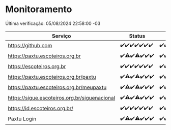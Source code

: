 # Monitoramento

Última verificação: 05/08/2024 22:58:00 -03

|Serviço|Status|Últimas 24h|
|---|---|---|
|https://github.com|<span title="2024-07-30: OK=24">✔️</span><span title="2024-07-31: OK=24">✔️</span><span title="2024-08-01: OK=23">✔️</span><span title="2024-08-02: OK=24">✔️</span><span title="2024-08-03: OK=24">✔️</span><span title="2024-08-04: OK=23">✔️</span><span title="2024-08-05: OK=1">✔️</span>|<span title="04/08/2024 22:59:00 -03 : 200">✔️</span><span title="04/08/2024 23:36:00 -03 : 200">✔️</span><span title="05/08/2024 00:08:00 -03 : 200">✔️</span><span title="05/08/2024 01:09:00 -03 : 200">✔️</span><span title="05/08/2024 02:09:00 -03 : 200">✔️</span><span title="05/08/2024 03:11:00 -03 : 200">✔️</span><span title="05/08/2024 04:08:00 -03 : 200">✔️</span><span title="05/08/2024 05:10:00 -03 : 200">✔️</span><span title="05/08/2024 06:07:00 -03 : 200">✔️</span><span title="05/08/2024 07:07:00 -03 : 200">✔️</span><span title="05/08/2024 08:07:00 -03 : 200">✔️</span><span title="05/08/2024 09:13:00 -03 : 200">✔️</span><span title="05/08/2024 10:12:00 -03 : 200">✔️</span><span title="05/08/2024 11:07:00 -03 : 200">✔️</span><span title="05/08/2024 12:07:00 -03 : 200">✔️</span><span title="05/08/2024 13:08:00 -03 : 200">✔️</span><span title="05/08/2024 14:06:00 -03 : 200">✔️</span><span title="05/08/2024 15:10:00 -03 : 200">✔️</span><span title="05/08/2024 16:07:00 -03 : 200">✔️</span><span title="05/08/2024 17:07:00 -03 : 200">✔️</span><span title="05/08/2024 18:08:00 -03 : 200">✔️</span><span title="05/08/2024 19:06:00 -03 : 200">✔️</span><span title="05/08/2024 20:08:00 -03 : 200">✔️</span><span title="05/08/2024 21:35:00 -03 : 200">✔️</span><span title="05/08/2024 22:58:00 -03 : 200">✔️</span>|
|https://paxtu.escoteiros.org.br|<span title="2024-07-30: OK=24">✔️</span><span title="2024-07-31: OK=23, Falhas=1">⚠️</span><span title="2024-08-01: OK=23">✔️</span><span title="2024-08-02: OK=22, Falhas=2">⚠️</span><span title="2024-08-03: OK=24">✔️</span><span title="2024-08-04: OK=23">✔️</span><span title="2024-08-05: OK=1">✔️</span>|<span title="04/08/2024 22:59:00 -03 : 200">✔️</span><span title="04/08/2024 23:36:00 -03 : 200">✔️</span><span title="05/08/2024 00:08:00 -03 : 200">✔️</span><span title="05/08/2024 01:09:00 -03 : 200">✔️</span><span title="05/08/2024 02:09:00 -03 : 200">✔️</span><span title="05/08/2024 03:11:00 -03 : 200">✔️</span><span title="05/08/2024 04:08:00 -03 : 200">✔️</span><span title="05/08/2024 05:10:00 -03 : 200">✔️</span><span title="05/08/2024 06:07:00 -03 : 200">✔️</span><span title="05/08/2024 07:07:00 -03 : 200">✔️</span><span title="05/08/2024 08:07:00 -03 : 200">✔️</span><span title="05/08/2024 09:13:00 -03 : 200">✔️</span><span title="05/08/2024 10:12:00 -03 : 200">✔️</span><span title="05/08/2024 11:07:00 -03 : 200">✔️</span><span title="05/08/2024 12:07:00 -03 : 200">✔️</span><span title="05/08/2024 13:08:00 -03 : 200">✔️</span><span title="05/08/2024 14:06:00 -03 : 200">✔️</span><span title="05/08/2024 15:10:00 -03 : 200">✔️</span><span title="05/08/2024 16:07:00 -03 : 200">✔️</span><span title="05/08/2024 17:07:00 -03 : 200">✔️</span><span title="05/08/2024 18:08:00 -03 : 200">✔️</span><span title="05/08/2024 19:06:00 -03 : 200">✔️</span><span title="05/08/2024 20:08:00 -03 : 200">✔️</span><span title="05/08/2024 21:35:00 -03 : 200">✔️</span><span title="05/08/2024 22:58:00 -03 : 200">✔️</span>|
|https://escoteiros.org.br|<span title="2024-07-30: OK=24">✔️</span><span title="2024-07-31: OK=24">✔️</span><span title="2024-08-01: OK=23">✔️</span><span title="2024-08-02: OK=24">✔️</span><span title="2024-08-03: OK=24">✔️</span><span title="2024-08-04: OK=23">✔️</span><span title="2024-08-05: OK=1">✔️</span>|<span title="04/08/2024 23:00:00 -03 : 200">✔️</span><span title="04/08/2024 23:36:00 -03 : 200">✔️</span><span title="05/08/2024 00:08:00 -03 : 200">✔️</span><span title="05/08/2024 01:09:00 -03 : 200">✔️</span><span title="05/08/2024 02:09:00 -03 : 200">✔️</span><span title="05/08/2024 03:11:00 -03 : 200">✔️</span><span title="05/08/2024 04:08:00 -03 : 200">✔️</span><span title="05/08/2024 05:10:00 -03 : 200">✔️</span><span title="05/08/2024 06:07:00 -03 : 200">✔️</span><span title="05/08/2024 07:07:00 -03 : 200">✔️</span><span title="05/08/2024 08:07:00 -03 : 200">✔️</span><span title="05/08/2024 09:13:00 -03 : 200">✔️</span><span title="05/08/2024 10:12:00 -03 : 200">✔️</span><span title="05/08/2024 11:07:00 -03 : 200">✔️</span><span title="05/08/2024 12:07:00 -03 : 200">✔️</span><span title="05/08/2024 13:08:00 -03 : 200">✔️</span><span title="05/08/2024 14:06:00 -03 : 200">✔️</span><span title="05/08/2024 15:10:00 -03 : 200">✔️</span><span title="05/08/2024 16:07:00 -03 : 200">✔️</span><span title="05/08/2024 17:07:00 -03 : 200">✔️</span><span title="05/08/2024 18:08:00 -03 : 200">✔️</span><span title="05/08/2024 19:06:00 -03 : 200">✔️</span><span title="05/08/2024 20:08:00 -03 : 200">✔️</span><span title="05/08/2024 21:35:00 -03 : 200">✔️</span><span title="05/08/2024 22:58:00 -03 : 200">✔️</span>|
|https://paxtu.escoteiros.org.br/paxtu|<span title="2024-07-30: OK=24">✔️</span><span title="2024-07-31: OK=23, Falhas=1">⚠️</span><span title="2024-08-01: OK=23">✔️</span><span title="2024-08-02: OK=22, Falhas=2">⚠️</span><span title="2024-08-03: OK=24">✔️</span><span title="2024-08-04: OK=23">✔️</span><span title="2024-08-05: OK=1">✔️</span>|<span title="04/08/2024 23:00:00 -03 : 200">✔️</span><span title="04/08/2024 23:36:00 -03 : 200">✔️</span><span title="05/08/2024 00:08:00 -03 : 200">✔️</span><span title="05/08/2024 01:09:00 -03 : 200">✔️</span><span title="05/08/2024 02:09:00 -03 : 200">✔️</span><span title="05/08/2024 03:11:00 -03 : 200">✔️</span><span title="05/08/2024 04:08:00 -03 : 200">✔️</span><span title="05/08/2024 05:10:00 -03 : 200">✔️</span><span title="05/08/2024 06:07:00 -03 : 200">✔️</span><span title="05/08/2024 07:07:00 -03 : 200">✔️</span><span title="05/08/2024 08:07:00 -03 : 200">✔️</span><span title="05/08/2024 09:13:00 -03 : 200">✔️</span><span title="05/08/2024 10:12:00 -03 : 200">✔️</span><span title="05/08/2024 11:07:00 -03 : 200">✔️</span><span title="05/08/2024 12:07:00 -03 : 200">✔️</span><span title="05/08/2024 13:08:00 -03 : 200">✔️</span><span title="05/08/2024 14:06:00 -03 : 200">✔️</span><span title="05/08/2024 15:10:00 -03 : 200">✔️</span><span title="05/08/2024 16:07:00 -03 : 200">✔️</span><span title="05/08/2024 17:07:00 -03 : 200">✔️</span><span title="05/08/2024 18:08:00 -03 : 200">✔️</span><span title="05/08/2024 19:06:00 -03 : 200">✔️</span><span title="05/08/2024 20:08:00 -03 : 200">✔️</span><span title="05/08/2024 21:35:00 -03 : 200">✔️</span><span title="05/08/2024 22:58:00 -03 : 200">✔️</span>|
|https://paxtu.escoteiros.org.br/meupaxtu|<span title="2024-07-30: OK=24">✔️</span><span title="2024-07-31: OK=23, Falhas=1">⚠️</span><span title="2024-08-01: OK=23">✔️</span><span title="2024-08-02: OK=22, Falhas=2">⚠️</span><span title="2024-08-03: OK=24">✔️</span><span title="2024-08-04: OK=23">✔️</span><span title="2024-08-05: OK=1">✔️</span>|<span title="04/08/2024 23:00:00 -03 : 200">✔️</span><span title="04/08/2024 23:36:00 -03 : 200">✔️</span><span title="05/08/2024 00:08:00 -03 : 200">✔️</span><span title="05/08/2024 01:09:00 -03 : 200">✔️</span><span title="05/08/2024 02:09:00 -03 : 200">✔️</span><span title="05/08/2024 03:11:00 -03 : 200">✔️</span><span title="05/08/2024 04:08:00 -03 : 200">✔️</span><span title="05/08/2024 05:10:00 -03 : 200">✔️</span><span title="05/08/2024 06:07:00 -03 : 200">✔️</span><span title="05/08/2024 07:07:00 -03 : 200">✔️</span><span title="05/08/2024 08:07:00 -03 : 200">✔️</span><span title="05/08/2024 09:13:00 -03 : 200">✔️</span><span title="05/08/2024 10:12:00 -03 : 200">✔️</span><span title="05/08/2024 11:07:00 -03 : 200">✔️</span><span title="05/08/2024 12:07:00 -03 : 200">✔️</span><span title="05/08/2024 13:08:00 -03 : 200">✔️</span><span title="05/08/2024 14:06:00 -03 : 200">✔️</span><span title="05/08/2024 15:10:00 -03 : 200">✔️</span><span title="05/08/2024 16:07:00 -03 : 200">✔️</span><span title="05/08/2024 17:07:00 -03 : 200">✔️</span><span title="05/08/2024 18:08:00 -03 : 200">✔️</span><span title="05/08/2024 19:06:00 -03 : 200">✔️</span><span title="05/08/2024 20:08:00 -03 : 200">✔️</span><span title="05/08/2024 21:35:00 -03 : 200">✔️</span><span title="05/08/2024 22:58:00 -03 : 200">✔️</span>|
|https://sigue.escoteiros.org.br/siguenacional|<span title="2024-07-30: OK=24">✔️</span><span title="2024-07-31: OK=23, Falhas=1">⚠️</span><span title="2024-08-01: OK=23">✔️</span><span title="2024-08-02: OK=22, Falhas=2">⚠️</span><span title="2024-08-03: OK=24">✔️</span><span title="2024-08-04: OK=23">✔️</span><span title="2024-08-05: OK=1">✔️</span>|<span title="04/08/2024 23:00:00 -03 : 200">✔️</span><span title="04/08/2024 23:36:00 -03 : 200">✔️</span><span title="05/08/2024 00:08:00 -03 : 200">✔️</span><span title="05/08/2024 01:09:00 -03 : 200">✔️</span><span title="05/08/2024 02:09:00 -03 : 200">✔️</span><span title="05/08/2024 03:11:00 -03 : 200">✔️</span><span title="05/08/2024 04:08:00 -03 : 200">✔️</span><span title="05/08/2024 05:10:00 -03 : 200">✔️</span><span title="05/08/2024 06:07:00 -03 : 200">✔️</span><span title="05/08/2024 07:07:00 -03 : 200">✔️</span><span title="05/08/2024 08:07:00 -03 : 200">✔️</span><span title="05/08/2024 09:13:00 -03 : 200">✔️</span><span title="05/08/2024 10:12:00 -03 : 200">✔️</span><span title="05/08/2024 11:07:00 -03 : 200">✔️</span><span title="05/08/2024 12:07:00 -03 : 200">✔️</span><span title="05/08/2024 13:08:00 -03 : 200">✔️</span><span title="05/08/2024 14:06:00 -03 : 200">✔️</span><span title="05/08/2024 15:10:00 -03 : 200">✔️</span><span title="05/08/2024 16:07:00 -03 : 200">✔️</span><span title="05/08/2024 17:07:00 -03 : 200">✔️</span><span title="05/08/2024 18:08:00 -03 : 200">✔️</span><span title="05/08/2024 19:06:00 -03 : 200">✔️</span><span title="05/08/2024 20:08:00 -03 : 200">✔️</span><span title="05/08/2024 21:35:00 -03 : 200">✔️</span><span title="05/08/2024 22:58:00 -03 : 200">✔️</span>|
|https://id.escoteiros.org.br/|<span title="2024-07-30: OK=24">✔️</span><span title="2024-07-31: OK=24">✔️</span><span title="2024-08-01: OK=23">✔️</span><span title="2024-08-02: OK=24">✔️</span><span title="2024-08-03: OK=24">✔️</span><span title="2024-08-04: OK=23">✔️</span><span title="2024-08-05: OK=1">✔️</span>|<span title="04/08/2024 23:00:00 -03 : 200">✔️</span><span title="04/08/2024 23:36:00 -03 : 200">✔️</span><span title="05/08/2024 00:08:00 -03 : 200">✔️</span><span title="05/08/2024 01:09:00 -03 : 200">✔️</span><span title="05/08/2024 02:09:00 -03 : 200">✔️</span><span title="05/08/2024 03:11:00 -03 : 200">✔️</span><span title="05/08/2024 04:08:00 -03 : 200">✔️</span><span title="05/08/2024 05:10:00 -03 : 200">✔️</span><span title="05/08/2024 06:07:00 -03 : 200">✔️</span><span title="05/08/2024 07:07:00 -03 : 200">✔️</span><span title="05/08/2024 08:07:00 -03 : 200">✔️</span><span title="05/08/2024 09:13:00 -03 : 200">✔️</span><span title="05/08/2024 10:12:00 -03 : 200">✔️</span><span title="05/08/2024 11:07:00 -03 : 200">✔️</span><span title="05/08/2024 12:07:00 -03 : 200">✔️</span><span title="05/08/2024 13:08:00 -03 : 200">✔️</span><span title="05/08/2024 14:06:00 -03 : 200">✔️</span><span title="05/08/2024 15:10:00 -03 : 200">✔️</span><span title="05/08/2024 16:07:00 -03 : 200">✔️</span><span title="05/08/2024 17:07:00 -03 : 200">✔️</span><span title="05/08/2024 18:08:00 -03 : 200">✔️</span><span title="05/08/2024 19:06:00 -03 : 200">✔️</span><span title="05/08/2024 20:08:00 -03 : 200">✔️</span><span title="05/08/2024 21:35:00 -03 : 200">✔️</span><span title="05/08/2024 22:58:00 -03 : 200">✔️</span>|
|Paxtu Login|<span title="2024-07-30: OK=24">✔️</span><span title="2024-07-31: OK=23, Falhas=1">⚠️</span><span title="2024-08-01: OK=23">✔️</span><span title="2024-08-02: OK=23, Falhas=1">⚠️</span><span title="2024-08-03: OK=24">✔️</span><span title="2024-08-04: OK=23">✔️</span><span title="2024-08-05: OK=1">✔️</span>|<span title="04/08/2024 23:00:00 -03 : 200">✔️</span><span title="04/08/2024 23:36:00 -03 : 200">✔️</span><span title="05/08/2024 00:08:00 -03 : 200">✔️</span><span title="05/08/2024 01:09:00 -03 : 200">✔️</span><span title="05/08/2024 02:09:00 -03 : 200">✔️</span><span title="05/08/2024 03:11:00 -03 : 200">✔️</span><span title="05/08/2024 04:08:00 -03 : 200">✔️</span><span title="05/08/2024 05:10:00 -03 : 200">✔️</span><span title="05/08/2024 06:07:00 -03 : 200">✔️</span><span title="05/08/2024 07:07:00 -03 : 200">✔️</span><span title="05/08/2024 08:07:00 -03 : 200">✔️</span><span title="05/08/2024 09:13:00 -03 : 200">✔️</span><span title="05/08/2024 10:12:00 -03 : 200">✔️</span><span title="05/08/2024 11:07:00 -03 : 200">✔️</span><span title="05/08/2024 12:07:00 -03 : 200">✔️</span><span title="05/08/2024 13:08:00 -03 : 200">✔️</span><span title="05/08/2024 14:06:00 -03 : 200">✔️</span><span title="05/08/2024 15:10:00 -03 : 200">✔️</span><span title="05/08/2024 16:07:00 -03 : 200">✔️</span><span title="05/08/2024 17:07:00 -03 : 200">✔️</span><span title="05/08/2024 18:08:00 -03 : 200">✔️</span><span title="05/08/2024 19:06:00 -03 : 200">✔️</span><span title="05/08/2024 20:08:00 -03 : 200">✔️</span><span title="05/08/2024 21:35:00 -03 : 200">✔️</span><span title="05/08/2024 22:58:00 -03 : 200">✔️</span>|

